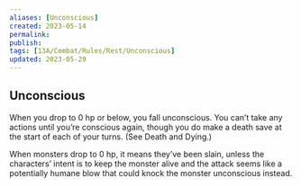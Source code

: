 ```yaml
---
aliases: [Unconscious]
created: 2023-05-14
permalink: 
publish: 
tags: [13A/Combat/Rules/Rest/Unconscious]
updated: 2023-05-29
---
```


## Unconscious

When you drop to 0 hp or below, you fall unconscious. You can’t take any actions until you’re conscious again, though you do make a death save at the start of each of your turns. (See Death and Dying.)

When monsters drop to 0 hp, it means they’ve been slain, unless the characters’ intent is to keep the monster alive and the attack seems like a potentially humane blow that could knock the monster unconscious instead.